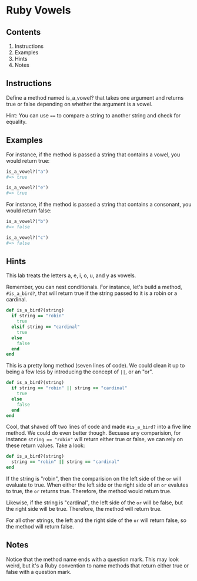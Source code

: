 # Ruby Vowels

## Contents

1. Instructions
2. Examples
3. Hints
4. Notes

## Instructions

Define a method named is_a_vowel? that takes one argument and returns true or false depending on whether the argument is a vowel.

Hint: You can use `==` to compare a string to another string and check for equality.

## Examples

For instance, if the method is passed a string that contains a vowel, you would return true:

```ruby
is_a_vowel?("a")
#=> true

is_a_vowel?("e")
#=> true
```

For instance, if the method is passed a string that contains a consonant, you would return false:

```ruby
is_a_vowel?("b")
#=> false

is_a_vowel?("c")
#=> false
```

## Hints

This lab treats the letters a, e, i, o, u, and y as vowels.

Remember, you can nest conditionals. For instance, let's build a method, `#is_a_bird?`, that will return true if the string passed to it is a robin or a cardinal.

```ruby
def is_a_bird?(string)
  if string == "robin"
    true
  elsif string == "cardinal"
    true
  else
    false
  end
end
```

This is a pretty long method (seven lines of code). We could clean it up to being a few less by introducing the concept of `||`, or an "or".

```ruby
def is_a_bird?(string)
  if string == "robin" || string == "cardinal"
    true
  else
    false
  end
end
```

Cool, that shaved off two lines of code and made `#is_a_bird?` into a five line method. We could do even better though. Becuase any comparision, for instance `string == "robin"` will return either true or false, we can rely on these return values. Take a look:

```ruby
def is_a_bird?(string)
  string == "robin" || string == "cardinal"
end
```

If the string is "robin", then the comparision on the left side of the `or` will evaluate to true. When either the left side or the right side of an `or` evalutes to true, the `or` returns true. Therefore, the method would return true.

Likewise, if the string is "cardinal", the left side of the `or` will be false, but the right side will be true. Therefore, the method will return true.

For all other strings, the left and the right side of the `or` will return false, so the method will return false.

## Notes

Notice that the method name ends with a question mark. This may look weird, but it's a Ruby convention to name methods that return either true or false with a question mark.